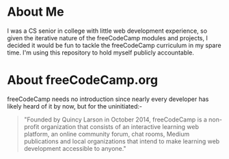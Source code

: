 # About Me
I was a CS senior in college with little web development experience, so given the iterative nature of the freeCodeCamp modules and projects, I decided it would be fun to tackle the freeCodeCamp curriculum in my spare time. I'm using this repository to hold myself publicly accountable.

# About freeCodeCamp.org
freeCodeCamp needs no introduction since nearly every developer has likely heard of it by now, but for the uninitiated:-

> "Founded by Quincy Larson in October 2014, freeCodeCamp is a non-profit organization that consists of an interactive learning web platform, an online community forum, chat rooms, Medium publications and local organizations that intend to make learning web development accessible to anyone."
